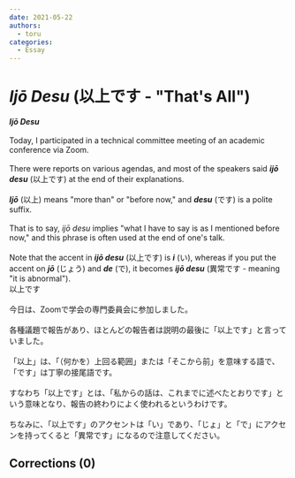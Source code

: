 ```yaml
---
date: 2021-05-22
authors:
  - toru
categories:
  - Essay
---
```


<h1 id="subject_show"><strong><em>Ijō Desu</strong></em> (以上です - "That's All")</h1>
<div class="date" hidden>May 22, 2021 12:55</div>
<div id="post"><div id="body_show_ori">
<strong><em>Ijō Desu</strong></em><br/><br/>Today, I participated in a technical committee meeting of an academic conference via Zoom.<br/><br/>There were reports on various agendas, and most of the speakers said <strong><em>ijō desu</em></strong> (以上です) at the end of their explanations.<br/><br/><strong><em>Ijō</em></strong> (以上) means "more than" or "before now," and <strong><em>desu</em></strong> (です) is a polite suffix.<br/><br/>That is to say, <em>ijō desu</em> implies "what I have to say is as I mentioned before now," and this phrase is often used at the end of one's talk.<br/><br/>Note that the accent in <strong><em>ijō desu</em></strong> (以上です) is <strong><em>i</em></strong> (い), whereas if you put the accent on <strong><em>jō</em></strong> (じょう) and <strong><em>de</em></strong> (で), it becomes <strong><em>ijō desu</em></strong> (異常です - meaning "it is abnormal").
</div></div>

<!-- more -->

<div id="post_ja"><div id="body_show_mo">
以上です<br/><br/>今日は、Zoomで学会の専門委員会に参加しました。<br/><br/>各種議題で報告があり、ほとんどの報告者は説明の最後に「以上です」と言っていました。<br/><br/>「以上」は、「（何かを）上回る範囲」または「そこから前」を意味する語で、「です」は丁寧の接尾語です。<br/><br/>すなわち「以上です」とは、「私からの話は、これまでに述べたとおりです」という意味となり、報告の終わりによく使われるというわけです。<br/><br/>ちなみに、「以上です」のアクセントは「い」であり、「じょ」と「で」にアクセンを持ってくると「異常です」になるので注意してください。
</div></div>

## Corrections (0)
